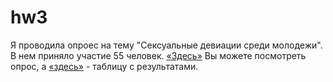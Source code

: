 # hw3
Я проводила опроес на тему "Сексуальные девиации среди молодежи". В нем приняло участие 55 человек. [«Здесь»](https://docs.google.com/forms/d/1_r1Kdu_O7ZxpLNzAeD6MzGf4CicUJDnUi0A6DM6-q7c/edit) Вы можете посмотреть опрос, а [«здесь»](https://docs.google.com/spreadsheets/d/19_5t_xMT-Tsw7VGRVaHYZcYMfaY1lcBjs3duCy-trec/edit#gid=559602615) - таблицу с результатами.
